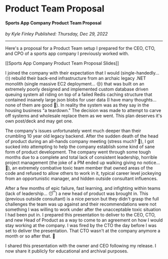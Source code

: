 # Product Team Proposal

#### Sports App Company Product Team Proposal

*<div class="article-meta-data"> by Kyle Finley</span> Published: <time itemprop="pubdate" datetime="12/29/2022">Thursday, Dec 29, 2022</time></div>*

---

Here's a proposal for a Product Team setup I prepared for the CEO, CTO, and CPO of a sports app company I previously worked with.

<g-slides presentation-id="1st4Vbu8SlqWnsJtMErLIkjLqtdwpsoktsX5PwWtUl0k">[[Sports App Company Product Team Proposal Slides]]</g-slides>

I joined the company with their expectation that I would (single-handedly... :roll_eyes:) rebuild their back-end infrastructure from an archaic legacy .NET monolith (single massive EC2 deployment... :unamused:) that was built on an extremely poorly designed and implemented custom database driven queuing system all riding on top of a failed Redis caching structure that contained insanely large json blobs for user data (I have many thoughts... none of them are good :cursing_face:). In reality the system was as they say in the housing business "a teardown." The decision was made to attempt to carve off systems and wholesale replace them as we went. This plan deserves it's own post/deck and may get one.

The company's issues unfortunately went much deeper than their crumbling 10 year old legacy backend. After the sudden death of the head of product during an all-hands company meeting (stress much? :raised_eyebrow:), I got sucked into attempting to help the company establish some kind of sane form of product development. The company went through some tough months due to a complete and total lack of consistent leadership, horrible project management (the joke of a PM ended up walking giving no notice... :fu:), an extremely combative toxic team member that owned areas of the code and refused to allow others to work in it, typical career level jockeying from an opportunistic manager, and hidden outside consultant influences.

After a few months of epic failure, fast learning, and infighting within teams (lack of leadership... :sleeping:) a new head of product was brought in. This (previous outside consultant) is a nice person but they didn't grasp the full challenges the team was up against and their recommendations were not something I was willing to work under after the unacceptable toxic situation I had been put in. I prepared this presentation to deliver to the CEO, CTO, and new Head of Product as a way to come to an agreement on how I would stay working at the company. I was fired by the CTO the day before I was set to deliver the presentation. That CTO wasn't at the company anymore a month or so after that. :shrug:

I shared this presentation with the owner and CEO following my release. I now share it publicly for educational and archival purposes.

